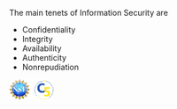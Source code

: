 The main tenets of Information Security are

- Confidentiality 
- Integrity
- Availability
- Authenticity
- Nonrepudiation

![](.guides/img/logos-small.png)